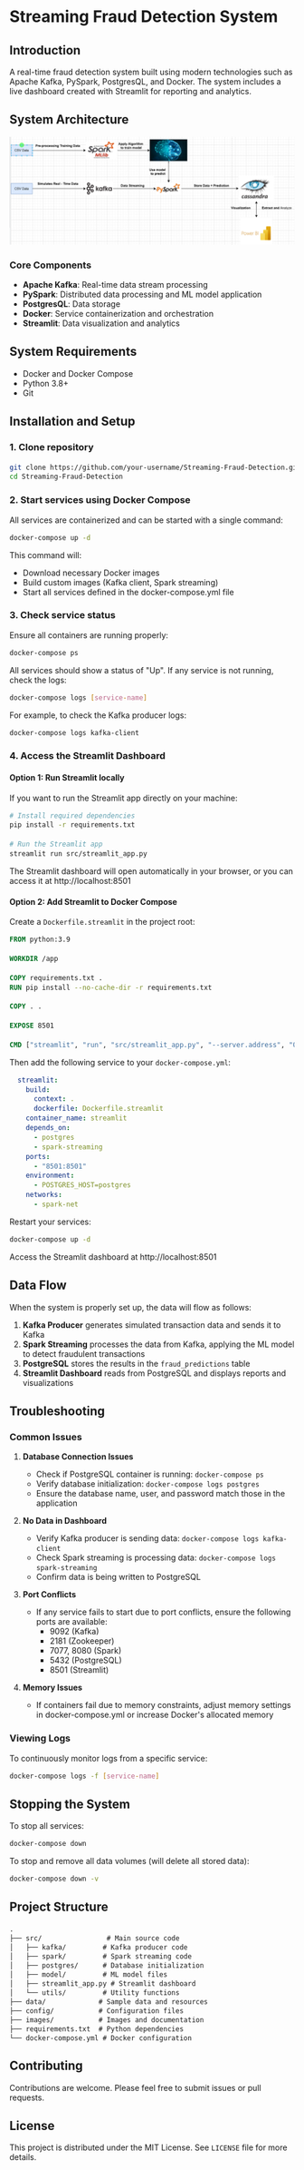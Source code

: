 # Streaming Fraud Detection System

## Introduction
A real-time fraud detection system built using modern technologies such as Apache Kafka, PySpark, PostgresQL, and Docker. The system includes a live dashboard created with Streamlit for reporting and analytics.

## System Architecture
![System Architecture](images/workflow.png)

### Core Components
- **Apache Kafka**: Real-time data stream processing
- **PySpark**: Distributed data processing and ML model application
- **PostgresQL**: Data storage
- **Docker**: Service containerization and orchestration
- **Streamlit**: Data visualization and analytics

## System Requirements
- Docker and Docker Compose
- Python 3.8+
- Git

## Installation and Setup

### 1. Clone repository
```bash
git clone https://github.com/your-username/Streaming-Fraud-Detection.git
cd Streaming-Fraud-Detection
```

### 2. Start services using Docker Compose
All services are containerized and can be started with a single command:

```bash
docker-compose up -d
```

This command will:
- Download necessary Docker images
- Build custom images (Kafka client, Spark streaming)
- Start all services defined in the docker-compose.yml file

### 3. Check service status
Ensure all containers are running properly:

```bash
docker-compose ps
```

All services should show a status of "Up". If any service is not running, check the logs:

```bash
docker-compose logs [service-name]
```

For example, to check the Kafka producer logs:
```bash
docker-compose logs kafka-client
```

### 4. Access the Streamlit Dashboard

#### Option 1: Run Streamlit locally
If you want to run the Streamlit app directly on your machine:

```bash
# Install required dependencies
pip install -r requirements.txt

# Run the Streamlit app
streamlit run src/streamlit_app.py
```

The Streamlit dashboard will open automatically in your browser, or you can access it at http://localhost:8501

#### Option 2: Add Streamlit to Docker Compose
Create a `Dockerfile.streamlit` in the project root:

```dockerfile
FROM python:3.9

WORKDIR /app

COPY requirements.txt .
RUN pip install --no-cache-dir -r requirements.txt

COPY . .

EXPOSE 8501

CMD ["streamlit", "run", "src/streamlit_app.py", "--server.address", "0.0.0.0"]
```

Then add the following service to your `docker-compose.yml`:

```yaml
  streamlit:
    build:
      context: .
      dockerfile: Dockerfile.streamlit
    container_name: streamlit
    depends_on:
      - postgres
      - spark-streaming
    ports:
      - "8501:8501"
    environment:
      - POSTGRES_HOST=postgres
    networks:
      - spark-net
```

Restart your services:
```bash
docker-compose up -d
```

Access the Streamlit dashboard at http://localhost:8501

## Data Flow
When the system is properly set up, the data will flow as follows:

1. **Kafka Producer** generates simulated transaction data and sends it to Kafka
2. **Spark Streaming** processes the data from Kafka, applying the ML model to detect fraudulent transactions
3. **PostgreSQL** stores the results in the `fraud_predictions` table
4. **Streamlit Dashboard** reads from PostgreSQL and displays reports and visualizations

## Troubleshooting

### Common Issues

1. **Database Connection Issues**
   - Check if PostgreSQL container is running: `docker-compose ps`
   - Verify database initialization: `docker-compose logs postgres`
   - Ensure the database name, user, and password match those in the application

2. **No Data in Dashboard**
   - Verify Kafka producer is sending data: `docker-compose logs kafka-client`
   - Check Spark streaming is processing data: `docker-compose logs spark-streaming`
   - Confirm data is being written to PostgreSQL

3. **Port Conflicts**
   - If any service fails to start due to port conflicts, ensure the following ports are available:
     - 9092 (Kafka)
     - 2181 (Zookeeper)
     - 7077, 8080 (Spark)
     - 5432 (PostgreSQL)
     - 8501 (Streamlit)

4. **Memory Issues**
   - If containers fail due to memory constraints, adjust memory settings in docker-compose.yml or increase Docker's allocated memory

### Viewing Logs
To continuously monitor logs from a specific service:

```bash
docker-compose logs -f [service-name]
```

## Stopping the System
To stop all services:

```bash
docker-compose down
```

To stop and remove all data volumes (will delete all stored data):

```bash
docker-compose down -v
```

## Project Structure
```
.
├── src/                # Main source code
│   ├── kafka/         # Kafka producer code
│   ├── spark/         # Spark streaming code
│   ├── postgres/      # Database initialization
│   ├── model/         # ML model files
│   ├── streamlit_app.py # Streamlit dashboard
│   └── utils/         # Utility functions
├── data/             # Sample data and resources
├── config/           # Configuration files
├── images/           # Images and documentation
├── requirements.txt  # Python dependencies
└── docker-compose.yml # Docker configuration
```

## Contributing
Contributions are welcome. Please feel free to submit issues or pull requests.

## License
This project is distributed under the MIT License. See `LICENSE` file for more details.
